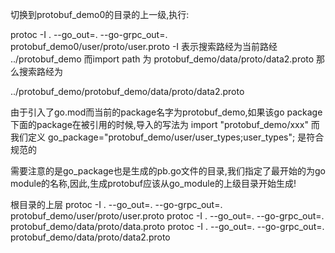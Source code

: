 切换到protobuf_demo0的目录的上一级,执行:

protoc -I .  --go_out=.  --go-grpc_out=.  protobuf_demo0/user/proto/user.proto
-I 表示搜索路经为当前路经 ../protobuf_demo
而import path 为
protobuf_demo/data/proto/data2.proto
那么搜索路经为

../protobuf_demo/protobuf_demo/data/proto/data2.proto


由于引入了go.mod而当前的package名字为protobuf_demo,如果该go package 下面的package在被引用的时候,导入的写法为
import "protobuf_demo/xxx"
而我们定义
go_package="protobuf_demo/user/user_types;user_types";
是符合规范的

需要注意的是go_package也是生成的pb.go文件的目录,我们指定了最开始的为go module的名称,因此,生成protobuf应该从go_module的上级目录开始生成!


根目录的上层
protoc -I .  --go_out=.  --go-grpc_out=.  protobuf_demo/user/proto/user.proto
protoc -I .  --go_out=.  --go-grpc_out=.  protobuf_demo/data/proto/data.proto
protoc -I .  --go_out=.  --go-grpc_out=.  protobuf_demo/data/proto/data2.proto
